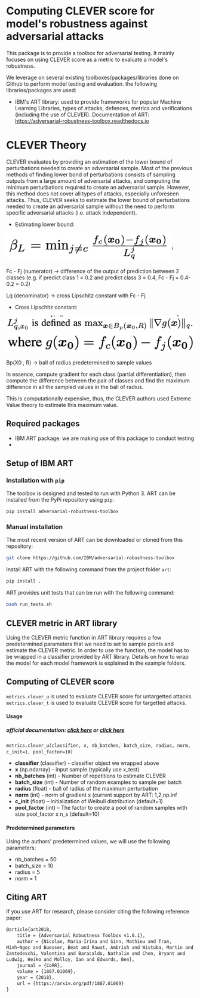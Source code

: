 # Computing CLEVER score for model's robustness against adversarial attacks

This package is to provide a toolbox for adversarial testing. It mainly focuses on using CLEVER score as a metric to evaluate a model's robustness.

We leverage on several existing toolboxes/packages/libraries done on Github to perform model testing and evaluation. the following libraries/packages are used:

- IBM's ART library: used to provide frameworks for popular Machine Learning Libraries, types of attacks, defences, metrics and verifications (including the use of CLEVER). Documentation of ART: https://adversarial-robustness-toolbox.readthedocs.io

# CLEVER Theory

CLEVER evaluates by providing an estimation of the lower bound of perturbations needed to create an adversarial sample. Most of the previous methods of finding lower bond of perturbations consists of sampling outputs from a large amount of adversarial attacks, and computing the minimum perturbations required to create an adversarial sample. However, this method does not cover all types of attacks, especially unforeseen attacks. Thus, CLEVER seeks to estimate the lower bound of perturbations needed to create an adversarial sample without the need to perform specific adversarial attacks (i.e. attack independent).

- Estimating lower bound:

![hi](https://github.com/sgxcj777/Adversarial-testing-toolbox-with-CLEVER/blob/master/Images/Picture%201.png)

Fc  - Fj (numerator) -> difference of the output of prediction between 2 classes (e.g. if predict class 1 = 0.2 and predict class 3 = 0.4, Fc  - Fj = 0.4-0.2 = 0.2)

Lq (denominator) -> cross Lipschitz constant with Fc  - Fj

- Cross Lipschitz constant:

![hi](https://github.com/sgxcj777/Adversarial-testing-toolbox-with-CLEVER/blob/master/Images/Picture%202.png)
![hi](https://github.com/sgxcj777/Adversarial-testing-toolbox-with-CLEVER/blob/master/Images/Picture%203.png)

Bp(X0 , R) -> ball of radius predetermined to sample values

In essence, compute gradient for each class (partial differentiation), then compute the difference between the pair of classes and find the maximum difference in all the sampled values in the ball of radius.

This is computationally expensive, thus, the CLEVER authors used Extreme Value theory to estimate this maximum value.


## Required packages

- IBM ART package: we are making use of this package to conduct testing
-

## Setup of IBM ART

### Installation with `pip`

The toolbox is designed and tested to run with Python 3. 
ART can be installed from the PyPi repository using `pip`:

```bash
pip install adversarial-robustness-toolbox
```

### Manual installation

The most recent version of ART can be downloaded or cloned from this repository:

```bash
git clone https://github.com/IBM/adversarial-robustness-toolbox
```

Install ART with the following command from the project folder `art`:
```bash
pip install .
```

ART provides unit tests that can be run with the following command:

```bash
bash run_tests.sh
```

## CLEVER metric in ART library

Using the CLEVER metric function in ART library requires a few predetermined parameters that we need to set to sample points and estimate the CLEVER metric. In order to use the function, the model has to be wrapped in a classifier provided by ART library. Details on how to wrap the model for each model framework is explained in the example folders.

## Computing of CLEVER score

```metrics.clever_u``` is used to evaluate CLEVER score for untargetted attacks.
```metrics.clever_t``` is used to evaluate CLEVER score for targetted attacks.
#### Usage
##### official documentation: <a href="https://adversarial-robustness-toolbox.readthedocs.io/en/latest/modules/metrics.html">click here</a> or <a href="https://arxiv.org/pdf/1807.01069.pdf"> click here</a>

```metrics.clever_u(classifier, x, nb_batches, batch_size, radius, norm, c_init=1, pool_factor=10)```

<ul>
    <li><b>classifier</b> (classifier) - classifier object we wrapped above</li>
    <li><b>x</b> (np.ndarray) - input sample (typically use x_test)</li>
    <li><b>nb_batches</b> (int) - Number of repetitions to estimate CLEVER</li>
    <li><b>batch_size</b> (int) - Number of random examples to sample per batch</li>
    <li><b>radius</b> (float) - ball of radius of the maximum perturbation</li>
    <li><b>norm</b> (int) - norm of gradient x (current support by ART: 1,2,np.inf</li>
    <li><b>c_init</b> (float) – initialization of Weibull distribution (default=1)</li>
    <li><b>pool_factor</b> (int) – The factor to create a pool of random samples with size pool_factor x n_s (default=10)</li>
</ul>

#### Predetermined parameters
Using the authors' predetermined values, we will use the following parameters:
- nb_batches = 50
- batch_size = 10
- radius = 5
- norm = 1

## Citing ART

If you use ART for research, please consider citing the following reference paper:
```
@article{art2018,
    title = {Adversarial Robustness Toolbox v1.0.1},
    author = {Nicolae, Maria-Irina and Sinn, Mathieu and Tran, Minh~Ngoc and Buesser, Beat and Rawat, Ambrish and Wistuba, Martin and Zantedeschi, Valentina and Baracaldo, Nathalie and Chen, Bryant and Ludwig, Heiko and Molloy, Ian and Edwards, Ben},
    journal = {CoRR},
    volume = {1807.01069},
    year = {2018},
    url = {https://arxiv.org/pdf/1807.01069}
}
```

